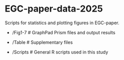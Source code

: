 # EGC-paper-data-2025

Scripts for statistics and plotting figures in EGC-paper.

+ /Fig1-7 # GraphPad Prism files and output results

+ /Table # Supplementary files

+ /Scripts # General R scripts used in this study
